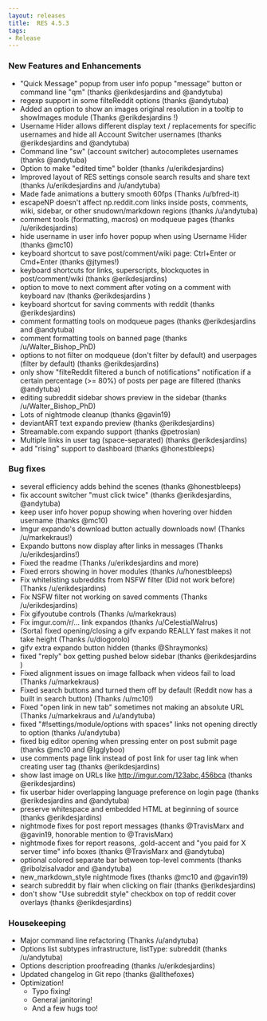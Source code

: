 ```yaml
---
layout: releases
title:  RES 4.5.3
tags:
- Release
---
```


### New Features and Enhancements

- "Quick Message" popup from user info popup "message" button or command line "qm" (thanks @erikdesjardins and @andytuba)
- regexp support in some filteReddit options (thanks @andytuba)
- Added an option to show an images original resolution in a tooltip to showImages module (Thanks @erikdesjardins !)
- Username Hider allows different display text / replacements for specific usernames and hide all Account Switcher usernames (thanks @erikdesjardins and @andytuba)
- Command line "sw" (account switcher) autocompletes usernames (thanks @andytuba)
- Option to make "edited time" bolder (thanks /u/erikdesjardins)
- Improved layout of RES settings console search results and share text (thanks /u/erikdesjardins and /u/andytuba)
- Made fade animations a buttery smooth 60fps (Thanks /u/bfred-it)
- escapeNP doesn't affect np.reddit.com links inside posts, comments, wiki, sidebar, or other snudown/markdown regions (thanks /u/andytuba)
- comment tools (formatting, macros) on modqueue pages (thanks /u/erikdesjardins)
- hide username in user info hover popup when using Username Hider (thanks @mc10)
- keyboard shortcut to save post/comment/wiki page: Ctrl+Enter or Cmd+Enter (thanks @jtymes!)
- keyboard shortcuts for links, superscripts, blockquotes in post/comment/wiki (thanks @erikdesjardins)
- option to move to next comment after voting on a comment with keyboard nav (thanks @erikdesjardins )
- keyboard shortcut for saving comments with reddit (thanks @erikdesjardins)
- comment formatting tools on modqueue pages (thanks @erikdesjardins and @andytuba)
- comment formatting tools on banned page (thanks /u/Walter_Bishop_PhD)
- options to not filter on modqueue (don't filter by default) and userpages (filter by default) (thanks @erikdesjardins)
- only show "filteReddit filtered a bunch of notifications" notification if a certain percentage (>= 80%) of posts per page are filtered (thanks @andytuba)
- editing subreddit sidebar shows preview in the sidebar (thanks /u/Walter_Bishop_PhD)
- Lots of nightmode cleanup (thanks @gavin19)
- deviantART text expando preview (thanks @erikdesjardins)
- Streamable.com expando support (thanks @petrosian)
- Multiple links in user tag (space-separated) (thanks @erikdesjardins)
- add "rising" support to dashboard (thanks @honestbleeps)

### Bug fixes

- several efficiency adds behind the scenes (thanks @honestbleeps)
- fix account switcher "must click twice" (thanks @erikdesjardins, @andytuba)
- keep user info hover popup showing when hovering over hidden username (thanks @mc10)
- Imgur expando's download button actually downloads now! (Thanks /u/markekraus!)
- Expando buttons now display after links in messages (Thanks /u/erikdesjardins!)
- Fixed the readme (Thanks /u/erikdesjardins and more)
- Fixed errors showing in hover modules (thanks /u/honestbleeps)
- Fix whitelisting subreddits from NSFW filter (Did not work before) (Thanks /u/erikdesjardins)
- Fix NSFW filter not working on saved comments (Thanks /u/erikdesjardins)
- Fix gifyoutube controls (Thanks /u/markekraus)
- Fix imgur.com/r/... link expandos (thanks /u/CelestialWalrus)
- (Sorta) fixed opening/closing a gifv expando REALLY fast makes it not take height (Thanks /u/diogorolo)
- gifv extra expando button hidden (thanks @Shraymonks)
- fixed "reply" box getting pushed below sidebar (thanks @erikdesjardins )
- Fixed alignment issues on image fallback when videos fail to load (Thanks /u/markekraus)
- Fixed search buttons and turned them off by default (Reddit now has a built in search button) (Thanks /u/mc10!)
- Fixed "open link in new tab" sometimes not making an absolute URL (Thanks /u/markekraus and /u/andytuba)
- fixed "#!settings/module/options with spaces" links not opening directly to option (thanks /u/andytuba)
- fixed big editor opening when pressing enter on post submit page (thanks @mc10 and @Igglyboo)
- use comments page link instead of post link for user tag link when creating user tag (thanks @erikdesjardins)
- show last image on URLs like http://imgur.com/123abc,456bca (thanks @erikdesjardins)
- fix userbar hider overlapping language preference on login page (thanks @erikdesjardins and @andytuba)
- preserve whitespace and embedded HTML at beginning of source (thanks @erikdesjardins)
- nightmode fixes for post report messages (thanks @TravisMarx and @gavin19, honorable mention to @TravisMarx)
- nightmode fixes for report reasons, .gold-accent and "you paid for X server time" info boxes (thanks @TravisMarx and @andytuba)
- optional colored separate bar between top-level comments (thanks @ribolzisalvador and @andytuba)
- new_markdown_style nightmode fixes (thanks @mc10 and @gavin19)
- search subreddit by flair when clicking on flair (thanks @erikdesjardins)
- don't show "Use subreddit style" checkbox on top of reddit cover overlays (thanks @erikdesjardins)

### Housekeeping

- Major command line refactoring (Thanks /u/andytuba)
- Options list subtypes infrastructure, listType: subreddit (thanks /u/andytuba)
- Options description proofreading (thanks /u/erikdesjardins)
- Updated changelog in Git repo (thanks @allthefoxes)
- Optimization!
	- Typo fixing!
	- General janitoring!
	- And a few hugs too!
